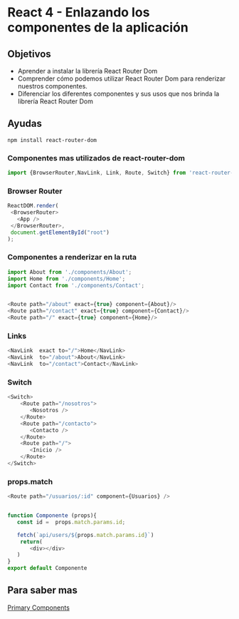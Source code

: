 # React 4 - Enlazando los componentes de la aplicación

## Objetivos
- Aprender a instalar la librería React Router Dom
- Comprender cómo podemos utilizar React Router Dom para renderizar nuestros componentes.
- Diferenciar los diferentes componentes y sus usos que nos brinda la librería React Router Dom


## Ayudas
```
npm install react-router-dom
```

### Componentes mas utilizados de react-router-dom
```js
import {BrowserRouter,NavLink, Link, Route, Switch} from 'react-router-dom'
```

### Browser Router
```js
ReactDOM.render(
 <BrowserRouter>
   <App />
 </BrowserRouter>,
 document.getElementById("root")
);

```

### Componentes a renderizar en la ruta
```js
import About from './components/About';
import Home from './components/Home';
import Contact from './components/Contact';


<Route path="/about" exact={true} component={About}/>
<Route path="/contact" exact={true} component={Contact}/>
<Route path="/" exact={true} component={Home}/>
```

### Links
```js
<NavLink  exact to="/">Home</NavLink>
<NavLink  to="/about">About</NavLink>
<NavLink  to="/contact">Contact</NavLink>
```

### Switch 
```js
<Switch>
    <Route path="/nosotros">
       <Nosotros />
    </Route>
    <Route path="/contacto">
       <Contacto />
    </Route>
    <Route path="/">
       <Inicio />
    </Route>
</Switch>

```

### props.match

```js
<Route path="/usuarios/:id" component={Usuarios} />


function Componente (props){
   const id =  props.match.params.id;

   fetch(`api/users/${props.match.params.id}`)
    return(
       <div></div>
   )
}
export default Componente

```

## Para saber mas

[Primary Components](https://reactrouter.com/web/guides/primary-components)